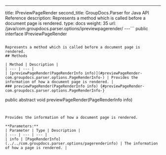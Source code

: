---
title: IPreviewPageRender
second_title: GroupDocs.Parser for Java API Reference
description: Represents a method which is called before a document page is rendered.
type: docs
weight: 35
url: /java/com.groupdocs.parser.options/ipreviewpagerender/
---```
public interface IPreviewPageRender
```

Represents a method which is called before a document page is rendered.
## Methods

| Method | Description |
| --- | --- |
| [previewPageRender(PageRenderInfo info)](#previewPageRender-com.groupdocs.parser.options.PageRenderInfo-) | Provides the information of how a document page is rendered. |
### previewPageRender(PageRenderInfo info) {#previewPageRender-com.groupdocs.parser.options.PageRenderInfo-}
```
public abstract void previewPageRender(PageRenderInfo info)
```


Provides the information of how a document page is rendered.

**Parameters:**
| Parameter | Type | Description |
| --- | --- | --- |
| info | [PageRenderInfo](../../com.groupdocs.parser.options/pagerenderinfo) | The information of how a page is rendered. |

